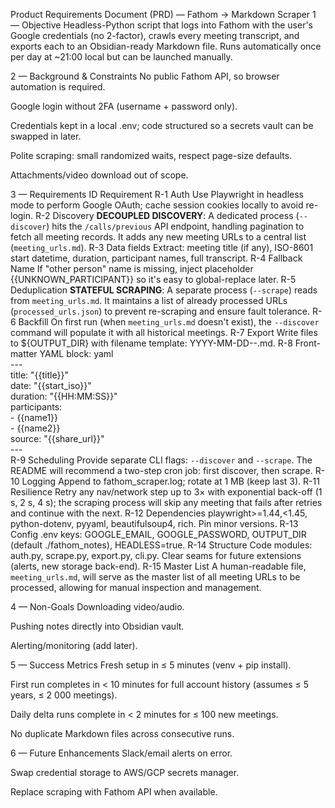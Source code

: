Product Requirements Document (PRD) — Fathom → Markdown Scraper
1 — Objective
Headless-Python script that logs into Fathom with the user's Google credentials (no 2-factor), crawls every meeting transcript, and exports each to an Obsidian-ready Markdown file. Runs automatically once per day at ~21:00 local but can be launched manually.

2 — Background & Constraints
No public Fathom API, so browser automation is required.

Google login without 2FA (username + password only).

Credentials kept in a local .env; code structured so a secrets vault can be swapped in later.

Polite scraping: small randomized waits, respect page-size defaults.

Attachments/video download out of scope.

3 — Requirements
ID	Requirement
R-1 Auth	Use Playwright in headless mode to perform Google OAuth; cache session cookies locally to avoid re-login.
R-2 Discovery	**DECOUPLED DISCOVERY**: A dedicated process (`--discover`) hits the `/calls/previous` API endpoint, handling pagination to fetch all meeting records. It adds any new meeting URLs to a central list (`meeting_urls.md`).
R-3 Data fields	Extract: meeting title (if any), ISO-8601 start datetime, duration, participant names, full transcript.
R-4 Fallback Name	If "other person" name is missing, inject placeholder {{UNKNOWN_PARTICIPANT}} so it's easy to global-replace later.
R-5 Deduplication	**STATEFUL SCRAPING**: A separate process (`--scrape`) reads from `meeting_urls.md`. It maintains a list of already processed URLs (`processed_urls.json`) to prevent re-scraping and ensure fault tolerance.
R-6 Backfill	On first run (when `meeting_urls.md` doesn't exist), the `--discover` command will populate it with all historical meetings.
R-7 Export	Write files to ${OUTPUT_DIR} with filename template: YYYY-MM-DD-<other>-<slug-title>.md.
R-8 Front-matter	YAML block:
yaml<br>---<br>title: "{{title}}"<br>date: "{{start_iso}}"<br>duration: "{{HH:MM:SS}}"<br>participants:<br> - {{name1}}<br> - {{name2}}<br>source: "{{share_url}}"<br>---<br>
R-9 Scheduling	Provide separate CLI flags: `--discover` and `--scrape`. The README will recommend a two-step cron job: first discover, then scrape.
R-10 Logging	Append to fathom_scraper.log; rotate at 1 MB (keep last 3).
R-11 Resilience	Retry any nav/network step up to 3× with exponential back-off (1 s, 2 s, 4 s); the scraping process will skip any meeting that fails after retries and continue with the next.
R-12 Dependencies	playwright>=1.44,<1.45, python-dotenv, pyyaml, beautifulsoup4, rich. Pin minor versions.
R-13 Config	.env keys: GOOGLE_EMAIL, GOOGLE_PASSWORD, OUTPUT_DIR (default ./fathom_notes), HEADLESS=true.
R-14 Structure	Code modules: auth.py, scrape.py, export.py, cli.py. Clear seams for future extensions (alerts, new storage back-end).
R-15 Master List	A human-readable file, `meeting_urls.md`, will serve as the master list of all meeting URLs to be processed, allowing for manual inspection and management.

4 — Non-Goals
Downloading video/audio.

Pushing notes directly into Obsidian vault.

Alerting/monitoring (add later).

5 — Success Metrics
Fresh setup in ≤ 5 minutes (venv + pip install).

First run completes in < 10 minutes for full account history (assumes ≤ 5 years, ≤ 2 000 meetings).

Daily delta runs complete in < 2 minutes for ≤ 100 new meetings.

No duplicate Markdown files across consecutive runs.

6 — Future Enhancements
Slack/email alerts on error.

Swap credential storage to AWS/GCP secrets manager.

Replace scraping with Fathom API when available.

